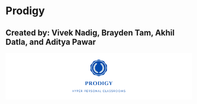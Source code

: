 # Prodigy
## Created by: Vivek Nadig, Brayden Tam, Akhil Datla, and Aditya Pawar
![Screenshot](Prodigy.png)




